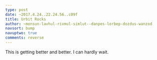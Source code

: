 ```yaml
---
type: post
date: ~2017.4.24..22.24.56..c09f
title: Urbit Rocks
author: ~monsun-lavhul-rivmul-simlut--danpes-lorbep-dozdus-wanzod
navsort: bump
navuptwo: true
comments: reverse
---
```


This is getting better and better.  I can hardly wait.